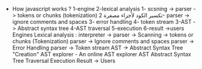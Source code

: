 * How javascript works ?
1-engine
2-lexical analysis 
    1- scsning -> parser -> tokens or chunks (tokenization)   تكسير الكود لأجزاء مصغرة
    2- parser -> ignore comments and spaces 
    3- error handling
    4- token stream
3-AST -> Abstract syntax tree
4-AST traversal
5-execution
6-result ->users
Engines
Lexical analysis :
interpreter ->
parser -> Scanning -> tokens or chunks (Tokenization)
parser -> Ignore comments and spaces
parser -> Error Handling
parser -> Token stream
AST -> Abstract Syntax Tree "Creation"
AST explorer - An online AST explorer
AST Abstract Syntax Tree Traversal
Execution
Result -> Users
